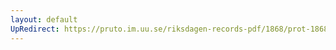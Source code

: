 ```yaml
---
layout: default
UpRedirect: https://pruto.im.uu.se/riksdagen-records-pdf/1868/prot-1868--ak--118/prot-1868--ak--118_001.pdf
---
```

